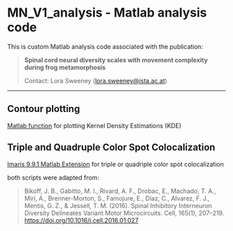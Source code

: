# MN_V1_analysis - Matlab analysis code

This is custom Matlab analysis code associated with the publication:

> **Spinal cord neural diversity scales with movement complexity during frog metamorphosis**
>
> Contact: Lora Sweeney (lora.sweeney@ista.ac.at)


---

## Contour plotting

[Matlab function](make_contours) for plotting Kernel Density Estimations (KDE)

## Triple and Quadruple Color Spot Colocalization 

[Imaris 9.9.1 Matlab Extension](coloc_imarisXT) for triple or quadriple color spot colocalization


both scripts were adapted from:

> Bikoff, J. B., Gabitto, M. I., Rivard, A. F., Drobac, E., Machado, T. A., Miri, A., Brenner-Morton, S., Famojure, E., Diaz, C., Alvarez, F. J., Mentis, G. Z., & Jessell, T. M. (2016). Spinal Inhibitory Interneuron Diversity Delineates Variant Motor Microcircuits. Cell, 165(1), 207–219. https://doi.org/10.1016/j.cell.2016.01.027
